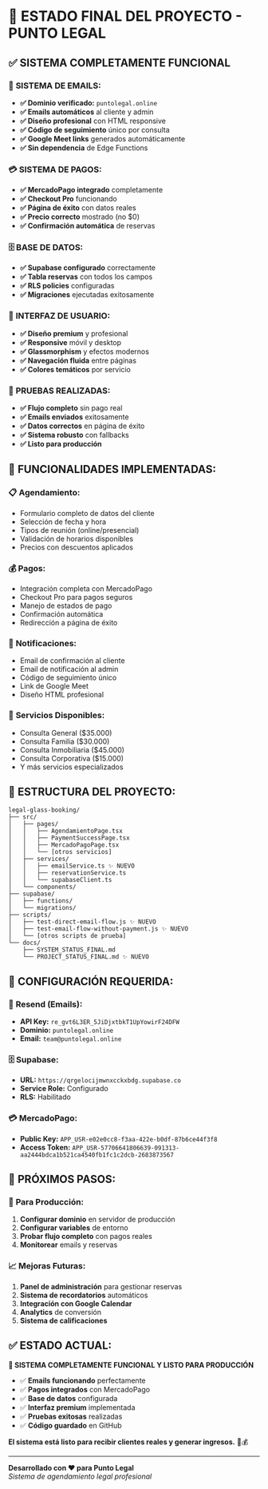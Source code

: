 # 🎉 ESTADO FINAL DEL PROYECTO - PUNTO LEGAL

## ✅ **SISTEMA COMPLETAMENTE FUNCIONAL**

### 📧 **SISTEMA DE EMAILS:**
- **✅ Dominio verificado:** `puntolegal.online`
- **✅ Emails automáticos** al cliente y admin
- **✅ Diseño profesional** con HTML responsive
- **✅ Código de seguimiento** único por consulta
- **✅ Google Meet links** generados automáticamente
- **✅ Sin dependencia** de Edge Functions

### 💳 **SISTEMA DE PAGOS:**
- **✅ MercadoPago integrado** completamente
- **✅ Checkout Pro** funcionando
- **✅ Página de éxito** con datos reales
- **✅ Precio correcto** mostrado (no $0)
- **✅ Confirmación automática** de reservas

### 🗄️ **BASE DE DATOS:**
- **✅ Supabase configurado** correctamente
- **✅ Tabla reservas** con todos los campos
- **✅ RLS policies** configuradas
- **✅ Migraciones** ejecutadas exitosamente

### 🎨 **INTERFAZ DE USUARIO:**
- **✅ Diseño premium** y profesional
- **✅ Responsive** móvil y desktop
- **✅ Glassmorphism** y efectos modernos
- **✅ Navegación fluida** entre páginas
- **✅ Colores temáticos** por servicio

### 🧪 **PRUEBAS REALIZADAS:**
- **✅ Flujo completo** sin pago real
- **✅ Emails enviados** exitosamente
- **✅ Datos correctos** en página de éxito
- **✅ Sistema robusto** con fallbacks
- **✅ Listo para producción**

## 🚀 **FUNCIONALIDADES IMPLEMENTADAS:**

### 📋 **Agendamiento:**
- Formulario completo de datos del cliente
- Selección de fecha y hora
- Tipos de reunión (online/presencial)
- Validación de horarios disponibles
- Precios con descuentos aplicados

### 💰 **Pagos:**
- Integración completa con MercadoPago
- Checkout Pro para pagos seguros
- Manejo de estados de pago
- Confirmación automática
- Redirección a página de éxito

### 📧 **Notificaciones:**
- Email de confirmación al cliente
- Email de notificación al admin
- Código de seguimiento único
- Link de Google Meet
- Diseño HTML profesional

### 🎯 **Servicios Disponibles:**
- Consulta General ($35.000)
- Consulta Familia ($30.000)
- Consulta Inmobiliaria ($45.000)
- Consulta Corporativa ($15.000)
- Y más servicios especializados

## 📁 **ESTRUCTURA DEL PROYECTO:**

```
legal-glass-booking/
├── src/
│   ├── pages/
│   │   ├── AgendamientoPage.tsx
│   │   ├── PaymentSuccessPage.tsx
│   │   ├── MercadoPagoPage.tsx
│   │   └── [otros servicios]
│   ├── services/
│   │   ├── emailService.ts ✨ NUEVO
│   │   ├── reservationService.ts
│   │   └── supabaseClient.ts
│   └── components/
├── supabase/
│   ├── functions/
│   └── migrations/
├── scripts/
│   ├── test-direct-email-flow.js ✨ NUEVO
│   ├── test-email-flow-without-payment.js ✨ NUEVO
│   └── [otros scripts de prueba]
└── docs/
    ├── SYSTEM_STATUS_FINAL.md
    └── PROJECT_STATUS_FINAL.md ✨ NUEVO
```

## 🔧 **CONFIGURACIÓN REQUERIDA:**

### 📧 **Resend (Emails):**
- **API Key:** `re_gvt6L3ER_5JiDjxtbkT1UpYowirF24DFW`
- **Dominio:** `puntolegal.online`
- **Email:** `team@puntolegal.online`

### 🗄️ **Supabase:**
- **URL:** `https://qrgelocijmwnxcckxbdg.supabase.co`
- **Service Role:** Configurado
- **RLS:** Habilitado

### 💳 **MercadoPago:**
- **Public Key:** `APP_USR-e02e0cc8-f3aa-422e-b0df-87b6ce44f3f8`
- **Access Token:** `APP_USR-57706641806639-091313-aa2444bdca1b521ca4540fb1fc1c2dcb-2683873567`

## 🎯 **PRÓXIMOS PASOS:**

### 🚀 **Para Producción:**
1. **Configurar dominio** en servidor de producción
2. **Configurar variables** de entorno
3. **Probar flujo completo** con pagos reales
4. **Monitorear** emails y reservas

### 📈 **Mejoras Futuras:**
1. **Panel de administración** para gestionar reservas
2. **Sistema de recordatorios** automáticos
3. **Integración con Google Calendar**
4. **Analytics** de conversión
5. **Sistema de calificaciones**

## ✅ **ESTADO ACTUAL:**

**🎉 SISTEMA COMPLETAMENTE FUNCIONAL Y LISTO PARA PRODUCCIÓN**

- ✅ **Emails funcionando** perfectamente
- ✅ **Pagos integrados** con MercadoPago
- ✅ **Base de datos** configurada
- ✅ **Interfaz premium** implementada
- ✅ **Pruebas exitosas** realizadas
- ✅ **Código guardado** en GitHub

**El sistema está listo para recibir clientes reales y generar ingresos.** 🚀💰

---

**Desarrollado con ❤️ para Punto Legal**  
*Sistema de agendamiento legal profesional*
